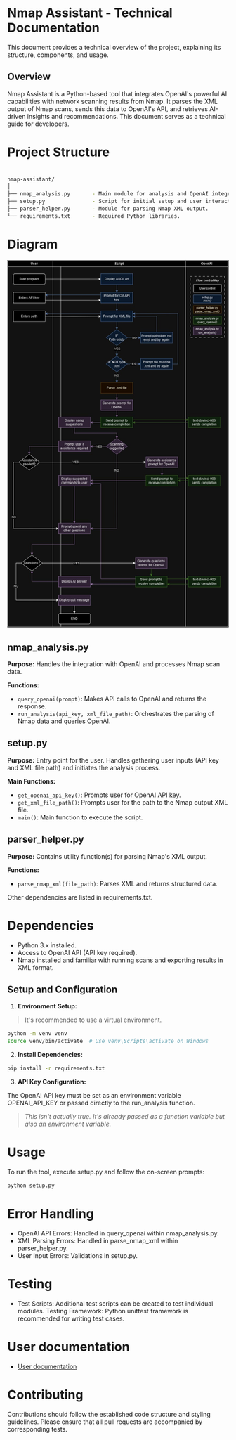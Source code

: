 # Nmap Assistant - Technical Documentation

This document provides a technical overview of the project, explaining its structure, components, and usage.

## Overview
Nmap Assistant is a Python-based tool that integrates OpenAI's powerful AI capabilities with network scanning results from Nmap. It parses the XML output of Nmap scans, sends this data to OpenAI's API, and retrieves AI-driven insights and recommendations. This document serves as a technical guide for developers.

# Project Structure

```bash

nmap-assistant/
│
├── nmap_analysis.py       - Main module for analysis and OpenAI integration.
├── setup.py               - Script for initial setup and user interaction.
├── parser_helper.py       - Module for parsing Nmap XML output.
└── requirements.txt       - Required Python libraries.
```
# Diagram
<p align="center">

![UML Activty Diagram](diagram.jpg)

</p>

## nmap_analysis.py

**Purpose:** Handles the integration with OpenAI and processes Nmap scan data.

**Functions:**
- `query_openai(prompt)`: Makes API calls to OpenAI and returns the response.
- `run_analysis(api_key, xml_file_path)`: Orchestrates the parsing of Nmap data and queries OpenAI.

## setup.py

**Purpose:** Entry point for the user. Handles gathering user inputs (API key and XML file path) and initiates the analysis process.

**Main Functions:**
- `get_openai_api_key()`: Prompts user for OpenAI API key.
- `get_xml_file_path()`: Prompts user for the path to the Nmap output XML file.
- `main()`: Main function to execute the script.

## parser_helper.py
**Purpose:** Contains utility function(s) for parsing Nmap's XML output.

**Functions:**
- `parse_nmap_xml(file_path)`: Parses XML and returns structured data.

Other dependencies are listed in requirements.txt.

# Dependencies
- Python 3.x installed.
- Access to OpenAI API (API key required).
- Nmap installed and familiar with running scans and exporting results in XML format.

## Setup and Configuration

1. **Environment Setup:**

> It's recommended to use a virtual environment.

```bash
python -m venv venv
source venv/bin/activate  # Use venv\Scripts\activate on Windows
```

2. **Install Dependencies:**


```bash
pip install -r requirements.txt
```

3. **API Key Configuration:** 

The OpenAI API key must be set as an environment variable OPENAI_API_KEY or passed directly to the run_analysis function.

>*This isn't actually true. It's already passed as a function variable but also an environment variable.*


# Usage
To run the tool, execute setup.py and follow the on-screen prompts:

```bash
python setup.py
```

# Error Handling
- OpenAI API Errors: Handled in query_openai within nmap_analysis.py.
- XML Parsing Errors: Handled in parse_nmap_xml within parser_helper.py.
- User Input Errors: Validations in setup.py.

# Testing
- Test Scripts: Additional test scripts can be created to test individual modules.
Testing Framework: Python unittest framework is recommended for writing test cases.

# User documentation
- [User documentation](README.md)

# Contributing
Contributions should follow the established code structure and styling guidelines. Please ensure that all pull requests are accompanied by corresponding tests.